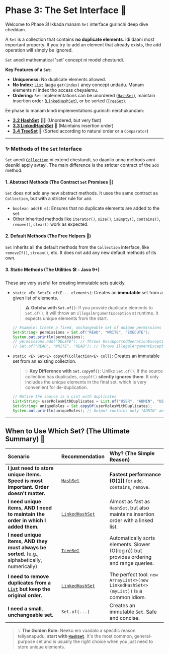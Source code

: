 # Phase 3: The Set Interface 🎯

Welcome to Phase 3! Ikkada manam `Set` interface gurinchi deep dive cheddam.

A `Set` is a collection that contains **no duplicate elements**. Idi daani most important property. If you try to add an element that already exists, the add operation will simply be ignored.

`Set` anedi mathematical 'set' concept ni model chestundi.

**Key Features of a `Set`:**
*   **Uniqueness:** No duplicate elements allowed.
*   **No Index:** [`List`](../02-List-Interface/README.md) laaga `get(index)` aney concept undadu. Manam elements ni index tho access cheyalemu.
*   **Ordering:** `Set` implementations can be unordered ([`HashSet`](./2-HashSet/README.md)), maintain insertion order ([`LinkedHashSet`](./3-LinkedHashSet/README.md)), or be sorted ([`TreeSet`](./4-TreeSet/README.md)).

Ee phase lo manam kindi implementations gurinchi nerchukundam:
*   [**3.2 HashSet**](./2-HashSet/README.md) 🏃‍♂️ (Unordered, but very fast)
*   [**3.3 LinkedHashSet**](./3-LinkedHashSet/README.md) 🔗 (Maintains insertion order)
*   [**3.4 TreeSet**](./4-TreeSet/README.md) 🌳 (Sorted according to natural order or a `Comparator`)

---

### ✨ Methods of the `Set` Interface

`Set` anedi [`Collection`](../01-Foundation-Concepts/1-Collection-Framework-Architecture/README.md#methods-of-the-collection-interface) ni extend chestundi, so daanilo unna methods anni deeniki apply avtayi. The main difference is the stricter contract of the `add` method.

#### 1. Abstract Methods (The Contract `Set` Promises 📜)
`Set` does not add any new abstract methods. It uses the same contract as `Collection`, but with a stricter rule for `add`.
*   `boolean add(E e)`: Ensures that no duplicate elements are added to the set.
*   Other inherited methods like `iterator()`, `size()`, `isEmpty()`, `contains()`, `remove()`, `clear()` work as expected.

#### 2. Default Methods (The Free Helpers 🎁)
`Set` inherits all the default methods from the `Collection` interface, like `removeIf()`, `stream()`, etc. It does not add any new default methods of its own.

#### 3. Static Methods (The Utilities 🛠️ - Java 9+)
These are very useful for creating immutable sets quickly.
*   `static <E> Set<E> of(E... elements)`: Creates an **immutable** set from a given list of elements.
    > ⚠️ **Gotcha with `Set.of()`**: If you provide duplicate elements to `Set.of()`, it will throw an `IllegalArgumentException` at runtime. It expects unique elements from the start.
    ```java
    // Example: Create a fixed, unchangeable set of unique permissions
    Set<String> permissions = Set.of("READ", "WRITE", "EXECUTE");
    System.out.println(permissions);
    // permissions.add("DELETE"); // Throws UnsupportedOperationException!
    // Set.of("READ", "WRITE", "READ"); // Throws IllegalArgumentException!
    ```
*   `static <E> Set<E> copyOf(Collection<E> coll)`: Creates an immutable set from an existing collection.
    >💡 **Key Difference with `Set.copyOf()`**: Unlike `Set.of()`, if the source collection has duplicates, `copyOf()` **silently ignores them**. It only includes the unique elements in the final set, which is very convenient for de-duplication.
    ```java
    // Notice the source is a List with duplicates
    List<String> userRolesWithDuplicates = List.of("USER", "ADMIN", "USER");
    Set<String> uniqueRoles = Set.copyOf(userRolesWithDuplicates);
    System.out.println(uniqueRoles); // Output contains only "ADMIN" and "USER"
    ```

---

## When to Use Which Set? (The Ultimate Summary) 🤔

| Scenario | Recommendation | Why? (The Simple Reason) |
| :--- | :--- | :--- |
| **I just need to store unique items. Speed is most important. Order doesn't matter.** | [`HashSet`](./2-HashSet/README.md) | **Fastest performance (O(1))** for `add`, `contains`, `remove`. |
| **I need unique items, AND I need to maintain the order in which I added them.** | [`LinkedHashSet`](./3-LinkedHashSet/README.md) | Almost as fast as `HashSet`, but also maintains insertion order with a linked list. |
| **I need unique items, AND they must always be sorted.** (e.g., alphabetically, numerically) | [`TreeSet`](./4-TreeSet/README.md) | Automatically sorts elements. Slower (O(log n)) but provides ordering and range queries. |
| **I need to remove duplicates from a [`List`](../02-List-Interface/README.md) but keep the original order.** | [`LinkedHashSet`](./3-LinkedHashSet/README.md) | The perfect tool. `new ArrayList<>(new LinkedHashSet<>(myList))` is a common idiom. |
| **I need a small, unchangeable set.** | `Set.of(...)` | Creates an immutable `Set`. Safe and concise. |

> 💡 **The Golden Rule:** Neeku em vaadalo a specific reason teliyanapudu, **start with [`HashSet`](./2-HashSet/README.md)**. It's the most common, general-purpose set and is usually the right choice when you just need to store unique elements.
